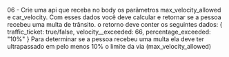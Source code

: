 06 - Crie uma api que receba no body os parâmetros max_velocity_allowed e car_velocity.
Com esses dados você deve calcular e retornar se a pessoa recebeu uma multa de trânsito.
o retorno deve conter os seguintes dados:
{
   traffic_ticket: true/false,
   velocity__exceeded: 66,
   percentage_exceeded: "10%"
}
Para determinar se a pessoa recebeu uma multa ela deve ter ultrapassado em pelo menos 10% o limite da via (max_velocity_allowed)